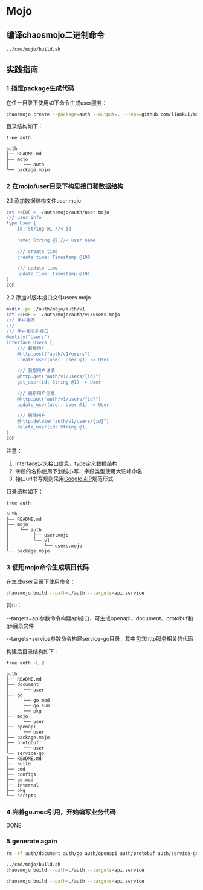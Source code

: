 # Mojo

## 编译chaosmojo二进制命令

```bash
../cmd/mojo/build.sh
```

## 实践指南

### 1.指定package生成代码

在任一目录下使用如下命令生成user服务：

```bash
chaosmojo create --package=auth --output=. --repo=github.com/liankui/mojo/example/auth --version=v1.0 --license=MIT --Author=cc --email=cc@email.com --organization=cc.org
```

目录结构如下：

```bash
tree auth          
```

```
auth
├── README.md
├── mojo
│     └── auth
└── package.mojo
```

### 2.在mojo/user目录下构思接口和数据结构

2.1 添加数据结构文件user.mojo

```bash
cat <<EOF > ./auth/mojo/auth/user.mojo
/// user info
type User {
    id: String @1 //< id
    
    name: String @2 //< user name
    
    /// create time
    create_time: Timestamp @100
    
    /// update time
    update_time: Timestamp @101
}
EOF
```

2.2 添加v1版本接口文件users.mojo

```bash
mkdir -pv ./auth/mojo/auth/v1
cat <<EOF > ./auth/mojo/auth/v1/users.mojo
/// 用户服务
///
/// 用户相关的接口
@entity("Users")
interface Users {
    /// 新增用户 
    @http.post("auth/v1/users")
    create_user(user: User @1) -> User
    
    /// 获取用户详情
    @http.get("auth/v1/users/{id}")
    get_user(id: String @1) -> User
    
    /// 更新用户信息
    @http.put("auth/v1/users/{id}")
    update_user(user: User @1) -> User
    
    /// 删除用户
    @http.delete("auth/v1/users/{id}")
    delete_user(id: String @1)
}
EOF
```

注意：

1. interface定义接口信息，type定义数据结构
2. 字段的名称使用下划线小写，字段类型使用大驼峰命名
3. 接口url书写规则采用[Google AIP](https://google.aip.dev/122)规范形式

目录结构如下：

```bash
tree auth          
```

```
auth
├── README.md
├── mojo
│    └── auth
│         ├── user.mojo
│         └── v1
│             └── users.mojo
└── package.mojo

```

### 3.使用mojo命令生成项目代码

在生成user目录下使用命令：

```bash
chaosmojo build --path=./auth --targets=api,service
```

其中：

--targets=api参数命令构建api接口，可生成openapi、document、protobuf和go目录文件

--targets=service参数命令构建service-go目录，其中包含http服务相关的代码

构建后目录结构如下：

```bash
tree auth -L 2
```

``` 
auth
├── README.md
├── document
│     └── user
├── go
│     ├── go.mod
│     ├── go.sum
│     └── pkg
├── mojo
│     └── user
├── openapi
│     └── user
├── package.mojo
├── protobuf
│     └── user
└── service-go
├── README.md
├── build
├── cmd
├── configs
├── go.mod
├── internal
├── pkg
└── scripts
```

### 4.完善go.mod引用，开始编写业务代码

DONE

### 5.generate again

```bash
rm -rf auth/document auth/go auth/openapi auth/protobuf auth/service-go
```

```bash
../cmd/mojo/build.sh
chaosmojo build --path=./auth --targets=api,service
```

```bash
chaosmojo build --path=./auth --targets=api,service
```

